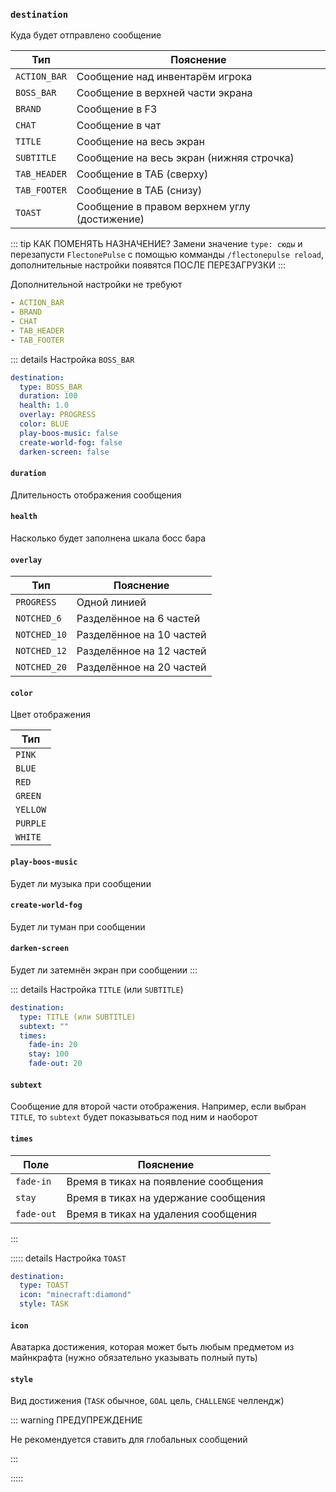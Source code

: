 ### `destination`

Куда будет отправлено сообщение

| Тип          | Пояснение                                    |
|--------------|----------------------------------------------|
| `ACTION_BAR` | Сообщение над инвентарём игрока              |
| `BOSS_BAR`   | Сообщение в верхней части экрана             |
| `BRAND`      | Сообщение в F3                               |
| `CHAT`       | Сообщение в чат                              |
| `TITLE`      | Сообщение на весь экран                      |
| `SUBTITLE`   | Сообщение на весь экран (нижняя строчка)     |
| `TAB_HEADER` | Сообщение в ТАБ (сверху)                     |
| `TAB_FOOTER` | Сообщение в ТАБ (снизу)                      |
| `TOAST`      | Сообщение в правом верхнем углу (достижение) |

::: tip КАК ПОМЕНЯТЬ НАЗНАЧЕНИЕ?
Замени значение `type: сюды` и перезапусти `FlectonePulse` с помощью комманды `/flectonepulse reload`, дополнительные настройки появятся ПОСЛЕ ПЕРЕЗАГРУЗКИ
:::

Дополнительной настройки не требуют
```yaml
- ACTION_BAR
- BRAND
- CHAT
- TAB_HEADER
- TAB_FOOTER
```

::: details Настройка `BOSS_BAR`

```yaml
destination:
  type: BOSS_BAR
  duration: 100
  health: 1.0
  overlay: PROGRESS
  color: BLUE
  play-boos-music: false
  create-world-fog: false
  darken-screen: false
```

#### `duration`

Длительность отображения сообщения

#### `health`

Насколько будет заполнена шкала босс бара

#### `overlay`

| Тип          | Пояснение                |
|--------------|--------------------------|
| `PROGRESS`   | Одной линией             |
| `NOTCHED_6`  | Разделённое на 6 частей  |
| `NOTCHED_10` | Разделённое на 10 частей |
| `NOTCHED_12` | Разделённое на 12 частей |
| `NOTCHED_20` | Разделённое на 20 частей |

#### `color`

Цвет отображения

| Тип      |
|----------|
| `PINK`   |
| `BLUE`   |
| `RED`    |
| `GREEN`  |
| `YELLOW` |
| `PURPLE` |
| `WHITE`  |

#### `play-boos-music`

Будет ли музыка при сообщении

#### `create-world-fog`

Будет ли туман при сообщении

#### `darken-screen`

Будет ли затемнён экран при сообщении
:::

::: details Настройка `TITLE` (или `SUBTITLE`)
```yaml
destination:
  type: TITLE (или SUBTITLE)
  subtext: ""
  times:
    fade-in: 20
    stay: 100
    fade-out: 20
```

#### `subtext`

Сообщение для второй части отображения. Например, если выбран `TITLE`, то `subtext` будет показываться под ним и наоборот

#### `times`

| Поле       | Пояснение                            |
|------------|--------------------------------------|
| `fade-in`  | Время в тиках на появление сообщения |
| `stay`     | Время в тиках на удержание сообщения |
| `fade-out` | Время в тиках на удаления сообщения  |
:::

::::: details Настройка `TOAST`
```yaml
destination:
  type: TOAST
  icon: "minecraft:diamond"
  style: TASK
```

#### `icon`

Аватарка достижения, которая может быть любым предметом из майнкрафта (нужно обязательно указывать полный путь)

#### `style`

Вид достижения (`TASK` обычное, `GOAL` цель, `CHALLENGE` челлендж)

::: warning ПРЕДУПРЕЖДЕНИЕ

Не рекомендуется ставить для глобальных сообщений

:::

:::::